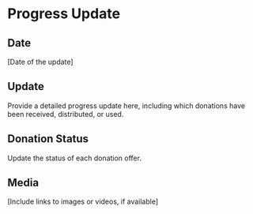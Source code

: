 # Progress Update

## Date

[Date of the update]

## Update

Provide a detailed progress update here, including which donations have been received, distributed, or used.

## Donation Status

Update the status of each donation offer.

## Media

[Include links to images or videos, if available]
